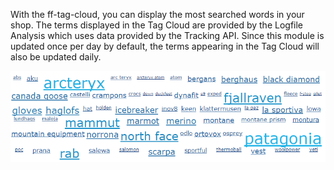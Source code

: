 With the ff-tag-cloud, you can display the most searched words in your shop. The terms displayed in the Tag Cloud are provided by the Logfile Analysis which uses data provided by the Tracking API. Since this module is updated once per day by default, the terms appearing in the Tag Cloud will also be updated daily.

![tag-cloud.png](/images/elements/examples/tag-cloud.png)